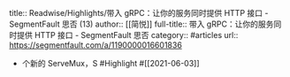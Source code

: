 title:: Readwise/Highlights/带入 gRPC：让你的服务同时提供 HTTP 接口 - SegmentFault 思否 (13)
author:: [[简悦]]
full-title:: 带入 gRPC：让你的服务同时提供 HTTP 接口 - SegmentFault 思否
category:: #articles
url:: https://segmentfault.com/a/1190000016601836

- 个新的 ServeMux，S #Highlight #[[2021-06-03]]